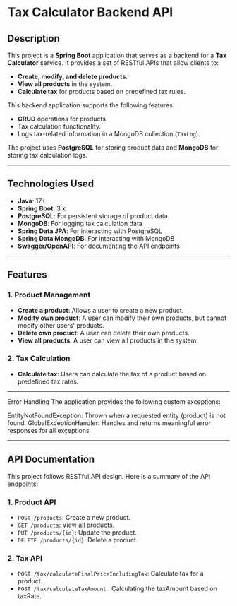 # Tax Calculator Backend API

## Description

This project is a **Spring Boot** application that serves as a backend for a **Tax Calculator** service. It provides a set of RESTful APIs that allow clients to:

- **Create, modify, and delete products**.
- **View all products** in the system.
- **Calculate tax** for products based on predefined tax rules.

This backend application supports the following features:

- **CRUD** operations for products.
- Tax calculation functionality.
- Logs tax-related information in a MongoDB collection (`TaxLog`).

The project uses **PostgreSQL** for storing product data and **MongoDB** for storing tax calculation logs.

---

## Technologies Used

- **Java**: 17+
- **Spring Boot**: 3.x
- **PostgreSQL**: For persistent storage of product data
- **MongoDB**: For logging tax calculation data
- **Spring Data JPA**: For interacting with PostgreSQL
- **Spring Data MongoDB**: For interacting with MongoDB
- **Swagger/OpenAPI**: For documenting the API endpoints

---

## Features

### 1. **Product Management**
   - **Create a product**: Allows a user to create a new product.
   - **Modify own product**: A user can modify their own products, but cannot modify other users' products.
   - **Delete own product**: A user can delete their own products.
   - **View all products**: A user can view all products in the system.

### 2. **Tax Calculation**
   - **Calculate tax**: Users can calculate the tax of a product based on predefined tax rates.

---

Error Handling
The application provides the following custom exceptions:

EntityNotFoundException: Thrown when a requested entity (product) is not found.
GlobalExceptionHandler: Handles and returns meaningful error responses for all exceptions.

---
## API Documentation

This project follows RESTful API design. Here is a summary of the API endpoints:

### 1. **Product API**
   - `POST /products`: Create a new product.
   - `GET /products`: View all products.
   - `PUT /products/{id}`: Update the product.
   - `DELETE /products/{id}`: Delete a product.
   
### 2. **Tax API**
   - `POST /tax/calculateFinalPriceIncludingTax`: Calculate tax for a product.
   - `POST /tax/calculateTaxAmount` : Calculating the taxAmount based on taxRate.



